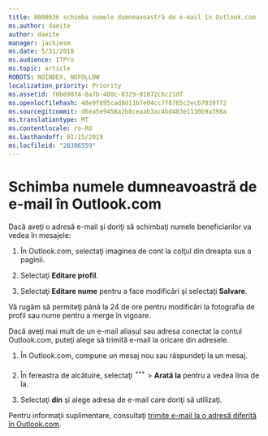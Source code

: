 ```yaml
---
title: 8000036 schimba numele dumneavoastră de e-mail în Outlook.com
ms.author: daeite
author: daeite
manager: jackiesm
ms.date: 5/31/2018
ms.audience: ITPro
ms.topic: article
ROBOTS: NOINDEX, NOFOLLOW
localization_priority: Priority
ms.assetid: f0b69874-8a7b-480c-8329-01872c6c21df
ms.openlocfilehash: 48e9f895cad8d11b7e04cc7f8765c2ecb7839f72
ms.sourcegitcommit: d6ea5e9458a2b8ceaab3ac4bd483e1130b9a398a
ms.translationtype: MT
ms.contentlocale: ro-RO
ms.lasthandoff: 01/15/2019
ms.locfileid: "28306559"
---
```

# <a name="change-your-email-name-in-outlookcom"></a>Schimba numele dumneavoastră de e-mail în Outlook.com

Dacă aveţi o adresă e-mail şi doriţi să schimbaţi numele beneficiarilor va vedea în mesajele:
  
1. În Outlook.com, selectaţi imaginea de cont la colţul din dreapta sus a paginii.
    
2. Selectaţi **Editare profil**. 
    
3. Selectaţi **Editare nume** pentru a face modificări şi selectaţi **Salvare**. 
    
Vă rugăm să permiteţi până la 24 de ore pentru modificări la fotografia de profil sau nume pentru a merge în vigoare.
  
Dacă aveţi mai mult de un e-mail aliasul sau adresa conectat la contul Outlook.com, puteţi alege să trimită e-mail la oricare din adresele.
  
1. În Outlook.com, compune un mesaj nou sau răspundeţi la un mesaj.
    
2. În fereastra de alcătuire, selectaţi ![mai grup acţiunile pictograma. ](media/b97ea7cd-eeb0-49c5-a564-7ca2d2e33909.png) \> **Arată la** pentru a vedea linia de la. 
    
3. Selectaţi **din** şi alege adresa de e-mail care doriţi să utilizaţi. 
    
Pentru informaţii suplimentare, consultaţi [trimite e-mail la o adresă diferită în Outlook.com](https://go.microsoft.com/fwlink/p/?linkid=2001701&amp;clcid=0x409).
  

